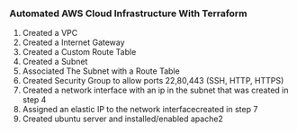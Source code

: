### Automated AWS Cloud Infrastructure With Terraform

1. Created a VPC
2. Created a Internet Gateway
3. Created a Custom Route Table
4. Created a Subnet
5. Associated The Subnet with a Route Table
6. Created Security Group to allow ports 22,80,443 (SSH, HTTP, HTTPS)
7. Created a network interface with an ip in the subnet that was created in step 4
8. Assigned an elastic IP to the network interfacecreated in step 7
9. Created ubuntu server and installed/enabled apache2
